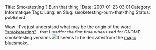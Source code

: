 Title: Smoketesting ? Burn that thing !
Date: 2007-01-23 03:01
Category: Informatique
Tags:
Lang: en
Slug: smoketesting-burn-that-thing
Status: published

Wow ! I've just understood what may be the origin of the word ["smoketesting"](http://en.wikipedia.org/wiki/Smoke_testing) , that I readfor the first time when used for GNOME smoketesting versions ![
](http://en.wikipedia.org/wiki/Smoke_testing)It seems to be derivatedfrom the [magic bluesmoke](http://en.wikipedia.org/wiki/Blue_smoke)...
